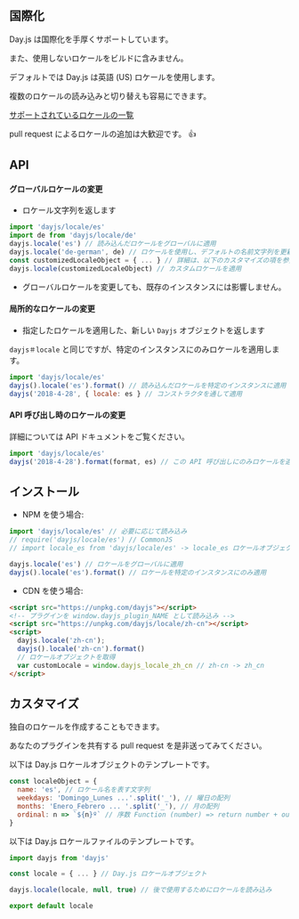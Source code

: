 ## 国際化

Day.js は国際化を手厚くサポートしています。

また、使用しないロケールをビルドに含みません。

デフォルトでは Day.js は英語 (US) ロケールを使用します。

複数のロケールの読み込みと切り替えも容易にできます。

[サポートされているロケールの一覧](../../src/locale)

pull request によるロケールの追加は大歓迎です。 :+1:

## API

#### グローバルロケールの変更

* ロケール文字列を返します

```js
import 'dayjs/locale/es'
import de from 'dayjs/locale/de'
dayjs.locale('es') // 読み込んだロケールをグローバルに適用
dayjs.locale('de-german', de) // ロケールを使用し、デフォルトの名前文字列を更新
const customizedLocaleObject = { ... } // 詳細は、以下のカスタマイズの項を参照
dayjs.locale(customizedLocaleObject) // カスタムロケールを適用
```

* グローバルロケールを変更しても、既存のインスタンスには影響しません。

#### 局所的なロケールの変更

* 指定したロケールを適用した、新しい `Dayjs` オブジェクトを返します

`dayjs＃locale` と同じですが、特定のインスタンスにのみロケールを適用します。

```js
import 'dayjs/locale/es'
dayjs().locale('es').format() // 読み込んだロケールを特定のインスタンスに適用
dayjs('2018-4-28', { locale: es } // コンストラクタを通して適用
```

#### API 呼び出し時のロケールの変更

詳細については API ドキュメントをご覧ください。

```js
import 'dayjs/locale/es'
dayjs('2018-4-28').format(format, es) // この API 呼び出しにのみロケールを適用
```

## インストール

* NPM を使う場合:

```javascript
import 'dayjs/locale/es' // 必要に応じて読み込み
// require('dayjs/locale/es') // CommonJS
// import locale_es from 'dayjs/locale/es' -> locale_es ロケールオブジェクトの読み込み

dayjs.locale('es') // ロケールをグローバルに適用
dayjs().locale('es').format() // ロケールを特定のインスタンスにのみ適用
```

* CDN を使う場合:

```html
<script src="https://unpkg.com/dayjs"></script>
<!-- プラグインを window.dayjs_plugin_NAME として読み込み -->
<script src="https://unpkg.com/dayjs/locale/zh-cn"></script>
<script>
  dayjs.locale('zh-cn');
  dayjs().locale('zh-cn').format()
  // ロケールオブジェクトを取得
  var customLocale = window.dayjs_locale_zh_cn // zh-cn -> zh_cn
</script>
```

## カスタマイズ

独自のロケールを作成することもできます。

あなたのプラグインを共有する pull request を是非送ってみてください。

以下は Day.js ロケールオブジェクトのテンプレートです。

```javascript
const localeObject = {
  name: 'es', // ロケール名を表す文字列
  weekdays: 'Domingo_Lunes ...'.split('_'), // 曜日の配列
  months: 'Enero_Febrero ... '.split('_'), // 月の配列
  ordinal: n => `${n}º` // 序数 Function (number) => return number + output
}
```

以下は Day.js ロケールファイルのテンプレートです。

```javascript
import dayjs from 'dayjs'

const locale = { ... } // Day.js ロケールオブジェクト

dayjs.locale(locale, null, true) // 後で使用するためにロケールを読み込み

export default locale
```
